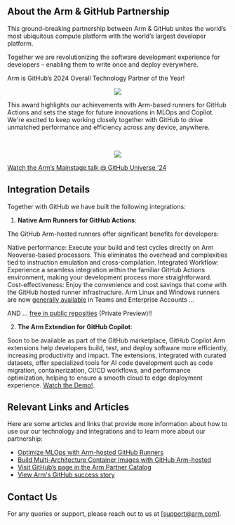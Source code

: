 ## About the Arm & GitHub Partnership

This ground–breaking partnership between Arm & GitHub unites the world’s most ubiquitous compute platform with the world’s largest developer platform.

Together we are revolutionizing the software development experience for developers – enabling them to write once and deploy everywhere.

Arm is GitHub’s 2024 Overall Technology Partner of the Year!

<p align="center"><img src=https://github.com/user-attachments/assets/b32ac0e5-8b7b-406e-b081-3764a78bdda4 /></p>

This award highlights our achievements with Arm-based runners for GitHub Actions and sets the stage for future innovations in MLOps and Copilot. We're excited to keep working closely together with GitHub to drive unmatched performance and efficiency across any device, anywhere.

<br>

<p align="center"><img src ="https://github.com/user-attachments/assets/f99c8df2-f8e6-4b2e-9f1c-84e166c9a60c" </p>
  
[Watch the Arm’s Mainstage talk @ GitHub Universe ‘24](https://www.youtube.com/watch?v=5ov2NYBdGSw&t=24000s)

## Integration Details

Together with GitHub we have built the following integrations:

1. **Native Arm Runners for GitHub Actions**:

The GitHub Arm-hosted runners offer significant benefits for developers:

Native performance: Execute your build and test cycles directly on Arm Neoverse-based processors. This eliminates the overhead and complexities tied to instruction emulation and cross-compilation.
Integrated Workflow:  Experience a seamless integration within the familiar GitHub Actions environment, making your development process more straightforward.
Cost-effectiveness: Enjoy the convenience and cost savings that come with the GitHub hosted runner infrastructure.
Arm Linux and Windows runners are now [generally available](https://github.blog/changelog/2024-09-03-github-actions-arm64-linux-and-windows-runners-are-now-generally-available/) in Teams and Enterprise Accounts ... 

AND ... [free in public reposities](https://github.blog/changelog/2025-01-16-linux-arm64-hosted-runners-now-available-for-free-in-public-repositories-public-preview/) (Private Preview)!!

2. **The Arm Extendion for GitHub Copilot**:

Soon to be available as part of the GitHub marketplace, GitHub Copilot Arm extensions help developers build, test, and deploy software more efficiently, increasing productivity and impact. The extensions, integrated with curated datasets, offer specialized tools for AI code development such as code migration, containerization, CI/CD workflows, and performance optimization, helping to ensure a smooth cloud to edge deployment experience. [Watch the Demo!](https://www.youtube.com/watch?v=5ov2NYBdGSw&t=25302s).


## Relevant Links and Articles

Here are some articles and links that provide more information about how to use our our technology and integrations and to learn more about our partnership:

- [Optimize MLOps with Arm-hosted GitHub Runners](https://learn.arm.com/learning-paths/servers-and-cloud-computing/gh-runners)
- [Build Multi-Architecture Container Images with GitHub Arm-hosted](https://learn.arm.com/learning-paths/servers-and-cloud-computing/github-actions-runner/)
- [Visit GitHub’s page in the Arm Partner Catalog](https://www.arm.com/partners/catalog/github)
- [View Arm's GitHub success story](https://www.arm.com/company/success-library/made-possible/github)

## Contact Us

For any queries or support, please reach out to us at [support@arm.com].
